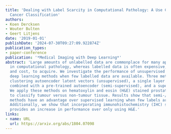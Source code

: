 ```yaml
---
title: 'Dealing with Label Scarcity in Computational Pathology: A Use Case in Prostate
  Cancer Classification'
authors:
- Koen Dercksen
- Wouter Bulten
- Geert Litjens
date: '2019-01-01'
publishDate: '2024-07-30T09:27:09.922874Z'
publication_types:
- paper-conference
publication: '*Medical Imaging with Deep Learning*'
abstract: 'Large amounts of unlabelled data are commonplace for many applications
  in computational pathology, whereas labelled data is often expensive, both in time
  and cost, to acquire. We investigate the performance of unsupervised and supervised
  deep learning methods when few labelled data are available. Three methods are compared:
  clustering autoencoder latent vectors (unsupervised), a single layer classifier
  combined with a pre-trained autoencoder (semi-supervised), and a supervised CNN.
  We apply these methods on hematoxylin and eosin (H&E) stained prostatectomy images
  to classify tumour versus non-tumour tissue. Results show that semi-/unsupervised
  methods have an advantage over supervised learning when few labels are available.
  Additionally, we show that incorporating immunohistochemistry (IHC) stained data
  provides an increase in performance over only using H&E.'
links:
- name: URL
  url: https://arxiv.org/abs/1804.07098
---
```

